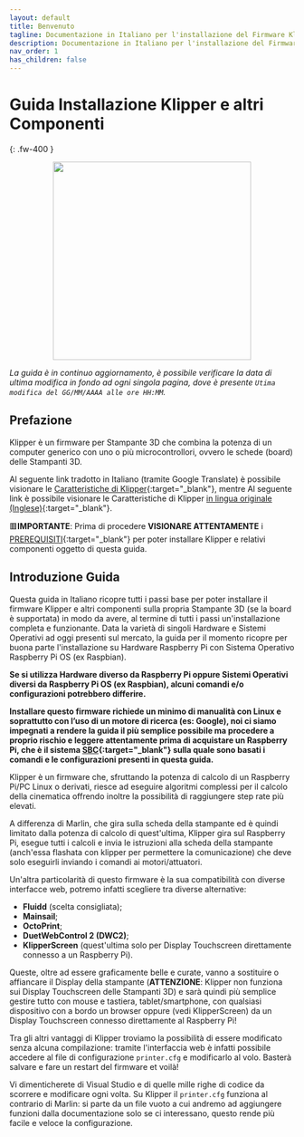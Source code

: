```yaml
---
layout: default
title: Benvenuto
tagline: Documentazione in Italiano per l'installazione del Firmware Klipper, Mainsail, Fluidd, Kiauh, Webcam, Stampante 3D
description: Documentazione in Italiano per l'installazione del Firmware Klipper, Moonraker, Mainsail, Fluidd e altri componenti per Stampanti 3D
nav_order: 1
has_children: false
---
```


# Guida Installazione Klipper e altri Componenti
{: .fw-400 }


<p align="center">
<img src="https://raw.githubusercontent.com/sugar012/klipperITA/main/images/klipper-logo-it.png" height="350">
</p>


*La guida è in continuo aggiornamento, è possibile verificare la data di ultima modifica in fondo ad ogni singola pagina, dove è presente `Utima modifica del GG/MM/AAAA alle ore HH:MM`.*

## Prefazione

Klipper è un firmware per Stampante 3D che combina la potenza di un computer generico con uno o più microcontrollori, ovvero le schede (board) delle Stampanti 3D.

Al seguente link tradotto in Italiano (tramite Google Translate) è possibile visionare le [Caratteristiche di Klipper](https://translate.google.com/translate?sl=en&tl=it&u=https://www.klipper3d.org/Features.html){:target="_blank"}, mentre Al seguente link è possibile visionare le Caratteristiche di Klipper [in lingua originale (Inglese)](https://www.klipper3d.org/Features.html){:target="_blank"}.

🟥**IMPORTANTE**: Prima di procedere **VISIONARE ATTENTAMENTE** i [PREREQUISITI](https://klipper-italia.xyz/prerequisiti/){:target="_blank"} per poter installare Klipper e relativi componenti oggetto di questa guida.

## Introduzione Guida

Questa guida in Italiano ricopre tutti i passi base per poter installare il firmware Klipper e altri componenti sulla propria Stampante 3D (se la board è supportata) in modo da avere, al termine di tutti i passi un'installazione completa e funzionante. Data la varietà di singoli Hardware e Sistemi Operativi ad oggi presenti sul mercato, la guida per il momento ricopre per buona parte l'installazione su Hardware Raspberry Pi con Sistema Operativo Raspberry Pi OS (ex Raspbian).

**Se si utilizza Hardware diverso da Raspberry Pi oppure Sistemi Operativi diversi da Raspberry Pi OS (ex Raspbian), alcuni comandi e/o configurazioni potrebbero differire.**

**Installare questo firmware richiede un minimo di manualità con Linux e soprattutto con l’uso di un motore di ricerca (es: Google), noi ci siamo impegnati a rendere la guida il più semplice possibile ma procedere a proprio rischio e leggere attentamente prima di acquistare un Raspberry Pi, che è il sistema [SBC](https://en.wikipedia.org/wiki/Single-board_computer){:target="_blank"} sulla quale sono basati i comandi e le configurazioni presenti in questa guida.**

Klipper è un firmware che, sfruttando la potenza di calcolo di un Raspberry Pi/PC Linux o derivati, riesce ad eseguire algoritmi complessi per il calcolo della cinematica offrendo inoltre la possibilità di raggiungere step rate più elevati.

A differenza di Marlin, che gira sulla scheda della stampante ed è quindi limitato dalla potenza di calcolo di quest'ultima, Klipper gira sul Raspberry Pi, esegue tutti i calcoli e invia le istruzioni alla scheda della stampante (anch'essa flashata con klipper per permettere la comunicazione) che deve solo eseguirli inviando i comandi ai motori/attuatori.

Un'altra particolarità di questo firmware è la sua compatibilità con diverse interfacce web, potremo infatti scegliere tra diverse alternative:
* **Fluidd** (scelta consigliata);
* **Mainsail**;
* **OctoPrint**;
* **DuetWebControl 2 (DWC2)**;
* **KlipperScreen** (quest'ultima solo per Display Touchscreen direttamente connesso a un Raspberry Pi).

Queste, oltre ad essere graficamente belle e curate, vanno a sostituire o affiancare il Display della stampante (**ATTENZIONE**: Klipper non funziona sui Display Touchscreen delle Stampanti 3D) e sarà quindi più semplice gestire tutto con mouse e tastiera, tablet/smartphone, con qualsiasi dispositivo con a bordo un browser oppure (vedi KlipperScreen) da un Display Touchscreen connesso direttamente al Raspberry Pi!

Tra gli altri vantaggi di Klipper troviamo la possibilità di essere modificato senza alcuna compilazione: tramite l'interfaccia web è infatti possibile accedere al file di configurazione `printer.cfg` e modificarlo al volo. Basterà salvare e fare un restart del firmware et voilà!

Vi dimenticherete di Visual Studio e di quelle mille righe di codice da scorrere e modificare ogni volta. Su Klipper il `printer.cfg` funziona al contrario di Marlin: si parte da un file vuoto a cui andremo ad aggiungere funzioni dalla documentazione solo se ci interessano, questo rende più facile e veloce la configurazione.
